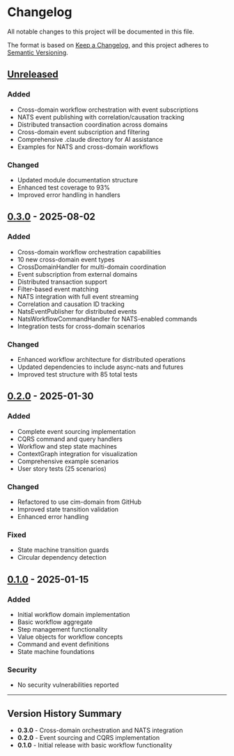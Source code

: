 # Changelog

All notable changes to this project will be documented in this file.

The format is based on [Keep a Changelog](https://keepachangelog.com/en/1.0.0/),
and this project adheres to [Semantic Versioning](https://semver.org/spec/v2.0.0.html).

## [Unreleased]

### Added
- Cross-domain workflow orchestration with event subscriptions
- NATS event publishing with correlation/causation tracking
- Distributed transaction coordination across domains
- Cross-domain event subscription and filtering
- Comprehensive .claude directory for AI assistance
- Examples for NATS and cross-domain workflows

### Changed
- Updated module documentation structure
- Enhanced test coverage to 93%
- Improved error handling in handlers

## [0.3.0] - 2025-08-02

### Added
- Cross-domain workflow orchestration capabilities
- 10 new cross-domain event types
- CrossDomainHandler for multi-domain coordination
- Event subscription from external domains
- Distributed transaction support
- Filter-based event matching
- NATS integration with full event streaming
- Correlation and causation ID tracking
- NatsEventPublisher for distributed events
- NatsWorkflowCommandHandler for NATS-enabled commands
- Integration tests for cross-domain scenarios

### Changed
- Enhanced workflow architecture for distributed operations
- Updated dependencies to include async-nats and futures
- Improved test structure with 85 total tests

## [0.2.0] - 2025-01-30

### Added
- Complete event sourcing implementation
- CQRS command and query handlers
- Workflow and step state machines
- ContextGraph integration for visualization
- Comprehensive example scenarios
- User story tests (25 scenarios)

### Changed
- Refactored to use cim-domain from GitHub
- Improved state transition validation
- Enhanced error handling

### Fixed
- State machine transition guards
- Circular dependency detection

## [0.1.0] - 2025-01-15

### Added
- Initial workflow domain implementation
- Basic workflow aggregate
- Step management functionality
- Value objects for workflow concepts
- Command and event definitions
- State machine foundations

### Security
- No security vulnerabilities reported

---

## Version History Summary

- **0.3.0** - Cross-domain orchestration and NATS integration
- **0.2.0** - Event sourcing and CQRS implementation
- **0.1.0** - Initial release with basic workflow functionality

[Unreleased]: https://github.com/thecowboyai/cim-domain-workflow/compare/v0.3.0...HEAD
[0.3.0]: https://github.com/thecowboyai/cim-domain-workflow/compare/v0.2.0...v0.3.0
[0.2.0]: https://github.com/thecowboyai/cim-domain-workflow/compare/v0.1.0...v0.2.0
[0.1.0]: https://github.com/thecowboyai/cim-domain-workflow/releases/tag/v0.1.0